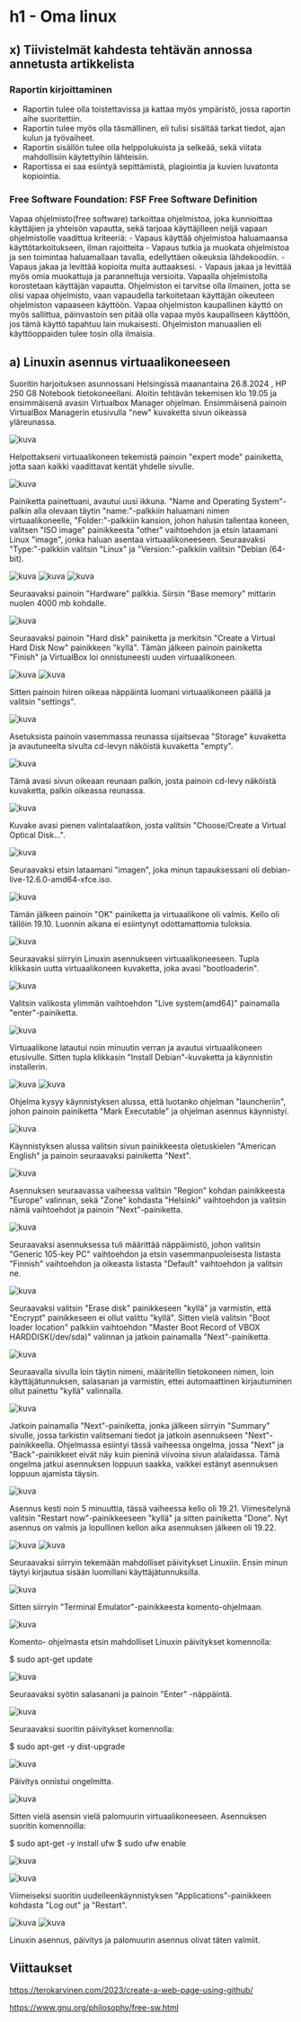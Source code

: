 # h1 - Oma linux

## x) Tiivistelmät kahdesta tehtävän annossa annetusta artikkelista

  ### Raportin kirjoittaminen
  - Raportin tulee olla toistettavissa ja kattaa myös ympäristö, jossa raportin aihe suoritettiin.
  - Raportin tulee myös olla täsmällinen, eli tulisi sisältää tarkat tiedot, ajan kulun ja työvaiheet.
  - Raportin sisällön tulee olla helppolukuista ja selkeää, sekä viitata mahdollisiin käytettyihin lähteisiin.
  - Raportissa ei saa esiintyä sepittämistä, plagiointia ja kuvien luvatonta kopiointia.

  ### Free Software Foundation: FSF Free Software Definition
  Vapaa ohjelmisto(free software) tarkoittaa ohjelmistoa, joka kunnioittaa käyttäjien ja yhteisön vapautta, sekä tarjoaa käyttäjilleen
  neljä vapaan ohjelmistolle vaadittua kriteeriä:
    - Vapaus käyttää ohjelmistoa haluamaansa käyttötarkoitukseen, ilman rajoitteita
    - Vapaus tutkia ja muokata ohjelmistoa ja sen toimintaa haluamallaan tavalla, edellyttäen oikeuksia lähdekoodiin.
    - Vapaus jakaa ja levittää kopioita muita auttaaksesi.
    - Vapaus jakaa ja levittää myös omia muokattuja ja paranneltuja versioita.
  Vapaalla ohjelmistolla korostetaan käyttäjän vapautta. Ohjelmiston ei tarvitse olla ilmainen, jotta se olisi vapaa ohjelmisto, 
  vaan vapaudella tarkoitetaan käyttäjän oikeuteen ohjelmiston vapaaseen käyttöön. Vapaa ohjelmiston kaupallinen käyttö on myös 
  sallittua, päinvastoin sen pitää olla vapaa myös kaupalliseen käyttöön, jos tämä käyttö tapahtuu lain mukaisesti. 
  Ohjelmiston manuaalien eli käyttöoppaiden tulee tosin olla ilmaisia. 

## a) Linuxin asennus virtuaalikoneeseen

  Suoritin harjoituksen asunnossani Helsingissä maanantaina 26.8.2024 , HP 250 G8 Notebook tietokoneellani.
  Aloitin tehtävän tekemisen klo 19.05 ja ensimmäisenä avasin Virtualbox Manager ohjelman. Ensimmäisenä painoin VirtualBox Managerin etusivulla "new" kuvaketta sivun oikeassa yläreunassa. 
  
  ![kuva](https://github.com/user-attachments/assets/b63ace6f-bf98-45a6-bd28-6e317f02f1c3)

  Helpottakseni virtuaalikoneen tekemistä painoin "expert mode" painiketta, jotta saan kaikki vaadittavat kentät yhdelle sivulle. 
  
  ![kuva](https://github.com/user-attachments/assets/01bc054f-1bff-40c4-892e-3e223636eaca)

  Painiketta painettuani, avautui uusi ikkuna. "Name and Operating System"-palkin alla olevaan täytin "name:"-palkkiin haluamani nimen virtuaalikoneelle, "Folder:"-palkkiin kansion, johon halusin tallentaa koneen, valitsen   "ISO image" painikkeesta "other" vaihtoehdon ja etsin lataamani Linux "image", jonka haluan asentaa virtuaalikoneeseen. Seuraavaksi "Type:"-palkkiin valitsin "Linux" ja "Version:"-palkkiin valitsin "Debian (64-bit). 
  
  ![kuva](https://github.com/user-attachments/assets/ce373eba-5dc0-4df5-b3fa-9773d0dd7fe6)
  ![kuva](https://github.com/user-attachments/assets/19ef6140-e040-41bb-beec-60b2442310f1)
  ![kuva](https://github.com/user-attachments/assets/41ae3e13-f4ff-43b8-874e-188227e77a9e)

  
  Seuraavaksi painoin "Hardware" palkkia. Siirsin "Base memory" mittarin nuolen 4000 mb kohdalle. 
  
  ![kuva](https://github.com/user-attachments/assets/3e0e2a31-4aaa-453e-a907-6c4f630f5b2e)

  Seuraavaksi painoin "Hard disk" painiketta ja merkitsin "Create a Virtual Hard Disk Now" painikkeen "kyllä". 
  Tämän jälkeen painoin painiketta "Finish" ja VirtualBox loi onnistuneesti uuden virtuaalikoneen. 
  
  ![kuva](https://github.com/user-attachments/assets/7396deb2-80d8-4c57-8168-4634882fff72)
  ![kuva](https://github.com/user-attachments/assets/7cd7b65c-30c6-4e26-8c0d-edabc8b67541)

  
  Sitten painoin hiiren oikeaa näppäintä luomani virtuaalikoneen päällä ja valitsin "settings".
  
  ![kuva](https://github.com/user-attachments/assets/728d2b75-84ca-4904-98d1-ef1c73f083a7)

  
  Asetuksista painoin vasemmassa reunassa sijaitsevaa "Storage" kuvaketta ja avautuneelta sivulta cd-levyn näköistä kuvaketta "empty". 
  
  ![kuva](https://github.com/user-attachments/assets/a6599175-b159-4f5f-a62a-777d9368cdaa)

  
  Tämä avasi sivun oikeaan reunaan palkin, josta painoin cd-levy näköistä kuvaketta, palkin oikeassa reunassa. 
  
  ![kuva](https://github.com/user-attachments/assets/e1908094-3c80-4b6b-8ded-a819ac80ec8a)

  
  Kuvake avasi pienen valintalaatikon, josta valitsin "Choose/Create a Virtual Optical Disk...". 
  
  ![kuva](https://github.com/user-attachments/assets/ca6e61aa-1a87-4bc2-b017-17c830846fac)

  
  Seuraavaksi etsin lataamani "imagen", joka minun tapauksessani oli debian-live-12.6.0-amd64-xfce.iso.
  
   ![kuva](https://github.com/user-attachments/assets/788dd970-a132-4326-9d79-ca41993adbb0)
   
  Tämän jälkeen painoin "OK" painiketta ja virtuaalikone oli valmis. Kello oli tällöin 19.10. Luonnin aikana ei esiintynyt odottamattomia tuloksia.
  
   ![kuva](https://github.com/user-attachments/assets/d44bb96c-3e67-4651-9eae-2ce14ca7e058)


  Seuraavaksi siirryin Linuxin asennukseen virtuaalikoneeseen. Tupla klikkasin uutta virtuaalikoneen kuvaketta, joka avasi "bootloaderin". 
  
  ![kuva](https://github.com/user-attachments/assets/9ac557cb-2c4d-4680-993e-250417ef8336)

   Valitsin valikosta ylimmän vaihtoehdon "Live system(amd64)" painamalla "enter"-painiketta.
   
  ![kuva](https://github.com/user-attachments/assets/24a01af9-6841-4a5d-b848-e5cbd020d221)

  Virtuaalikone latautui noin minuutin verran ja avautui virtuaalikoneen etusivulle. Sitten tupla klikkasin "Install Debian"-kuvaketta ja käynnistin installerin. 
  
  ![kuva](https://github.com/user-attachments/assets/cd6147da-f524-4c1a-8cd9-a16d1fcce275)
  ![kuva](https://github.com/user-attachments/assets/d7f16143-75c8-48f7-9f43-6d8bbc2bfcbc)

  
  Ohjelma kysyy käynnistyksen alussa, että luotanko ohjelman "launcheriin", johon painoin painiketta "Mark Executable" ja ohjelman asennus käynnistyi. 
  
  ![kuva](https://github.com/user-attachments/assets/7d0b257f-4c9c-4c1a-a94e-8c0c304ab124)

  Käynnistyksen alussa valitsin sivun painikkeesta oletuskielen "American English" ja painoin seuraavaksi painiketta "Next".
  
  ![kuva](https://github.com/user-attachments/assets/8b368e6f-a628-46f5-a439-4f1b03d43dca)

  
  Asennuksen seuraavassa vaiheessa valitsin "Region" kohdan painikkeesta "Europe" valinnan, sekä "Zone" kohdasta "Helsinki" vaihtoehdon ja valitsin nämä vaihtoehdot ja painoin "Next"-painiketta. 
  
  ![kuva](https://github.com/user-attachments/assets/4f564b26-0eae-4409-95e6-3080e7d622e9)

  Seuraavaksi asennuksessa tuli määrittää näppäimistö, johon valitsin "Generic 105-key PC" vaihtoehdon ja etsin vasemmanpuoleisesta listasta "Finnish" vaihtoehdon ja oikeasta listasta "Default" vaihtoehdon ja valitsin ne.
  
  ![kuva](https://github.com/user-attachments/assets/d7bee82b-2125-4a3a-97ea-76b93b99c259)

  Seuraavaksi valitsin "Erase disk" painikkeseen "kyllä" ja varmistin, että "Encrypt" painikkeseen ei ollut valittu "kyllä". Sitten vielä valitsin "Boot loader location" palkkiin vaihtoehdon "Master Boot Record of VBOX       HARDDISK(/dev/sda)" valinnan ja jatkoin painamalla "Next"-painiketta.
  
  ![kuva](https://github.com/user-attachments/assets/e00a1d65-fff6-43aa-9405-e21a6a8299dc)

  Seuraavalla sivulla loin täytin nimeni, määritellin tietokoneen nimen, loin käyttäjätunnuksen, salasanan ja varmistin, ettei automaattinen kirjautuminen ollut painettu "kyllä" valinnalla.
  
  ![kuva](https://github.com/user-attachments/assets/cf712fc4-f9ee-4394-86bf-dad46a686875)

  Jatkoin painamalla "Next"-painiketta, jonka jälkeen siirryin "Summary" sivulle, jossa tarkistin valitsemani tiedot ja jatkoin asennukseen "Next"-painikkeella. Ohjelmassa esiintyi tässä vaiheessa ongelma, jossa "Next" ja    "Back"-painikkeet eivät näy kuin pieninä viivoina sivun alalaidassa. Tämä ongelma jatkui asennuksen loppuun saakka, vaikkei estänyt asennuksen loppuun ajamista täysin. 
  
  ![kuva](https://github.com/user-attachments/assets/5be57d89-0026-4bbb-9e28-f3a5e81b1e80)

  Asennus kesti noin 5 minuuttia, tässä vaiheessa kello oli 19.21. Viimesitelynä valitsin "Restart now"-painikkeeseen "kyllä" ja sitten painiketta "Done". Nyt asennus on valmis ja lopullinen kellon aika asennuksen jälkeen    oli 19.22.
  
  ![kuva](https://github.com/user-attachments/assets/64f8d2f5-eb53-4291-bd2f-94870d45affb)
  ![kuva](https://github.com/user-attachments/assets/ffcde0b4-4a97-43ae-a5be-65a2c75d900e)


  Seuraavaksi siirryin tekemään mahdolliset päivitykset Linuxiin. Ensin minun täytyi kirjautua sisään luomillani käyttäjätunnuksilla.
  
  ![kuva](https://github.com/user-attachments/assets/5dd33af2-d703-4f33-8222-066c401dc8f2)

  Sitten siirryin "Terminal Emulator"-painikkeesta komento-ohjelmaan. 
  
  ![kuva](https://github.com/user-attachments/assets/8bc0bfd0-f998-4eef-83be-acd5d56758f5)

  Komento- ohjelmasta etsin mahdolliset Linuxin päivitykset komennolla:
  
  $ sudo apt-get update

  ![kuva](https://github.com/user-attachments/assets/b753ca4b-3540-43a5-96b0-76adfb76cf01)

  Seuraavaksi syötin salasanani ja painoin "Enter" -näppäintä.
  
  ![kuva](https://github.com/user-attachments/assets/a4609fbc-5eb9-4237-b647-4a2ce7fc480d)

  Seuraavaksi suoritin päivitykset komennolla:

  $ sudo apt-get -y dist-upgrade

  ![kuva](https://github.com/user-attachments/assets/8572cb82-31f7-4bec-9db9-47893aa300e6)

  Päivitys onnistui ongelmitta.
  
  ![kuva](https://github.com/user-attachments/assets/f7b2ba31-b00b-411f-addf-63853d5242b1)

  Sitten vielä asensin vielä palomuurin virtuaalikoneeseen. Asennuksen suoritin komennoilla:

  $ sudo apt-get -y install ufw
  $ sudo ufw enable

  ![kuva](https://github.com/user-attachments/assets/bd4fd1e3-b1a8-4ae9-81c8-943a969de66e)

  ![kuva](https://github.com/user-attachments/assets/7cb93482-3222-43de-a371-6fc52a9f66f7)


  Viimeiseksi suoritin uudelleenkäynnistyksen "Applications"-painikkeen kohdasta "Log out" ja "Restart".

  ![kuva](https://github.com/user-attachments/assets/feaefc7a-ae15-483e-bc9c-1c448c60ee51)
  ![kuva](https://github.com/user-attachments/assets/bed9ebab-0fcb-445b-8a12-b49805d9effa)

  Linuxin asennus, päivitys ja palomuurin asennus olivat täten valmiit.
    
## Viittaukset

https://terokarvinen.com/2023/create-a-web-page-using-github/

https://www.gnu.org/philosophy/free-sw.html
